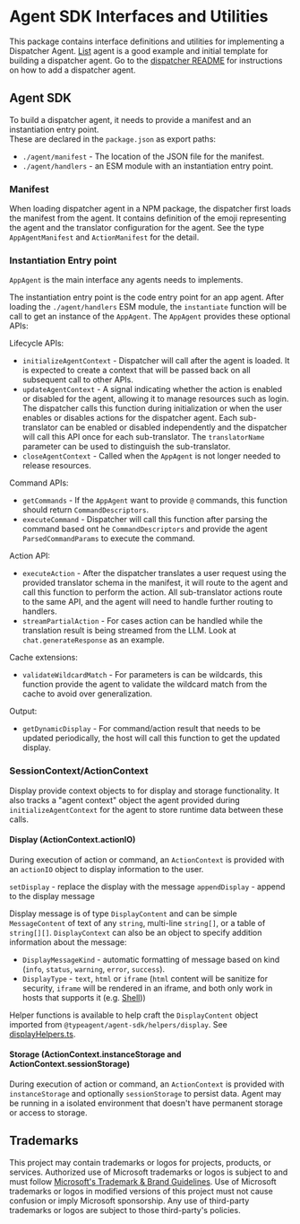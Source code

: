 # Agent SDK Interfaces and Utilities

This package contains interface definitions and utilities for implementing a Dispatcher Agent.
[List](../agents/list/) agent is a good example and initial template for building a dispatcher agent.
Go to the [dispatcher README](../dispatcher/README.md) for instructions on how to add a dispatcher agent.

## Agent SDK

To build a dispatcher agent, it needs to provide a manifest and an instantiation entry point.  
These are declared in the `package.json` as export paths:

- `./agent/manifest` - The location of the JSON file for the manifest.
- `./agent/handlers` - an ESM module with an instantiation entry point.

### Manifest

When loading dispatcher agent in a NPM package, the dispatcher first loads the manifest from the agent. It contains definition of the emoji representing the agent and the translator configuration for the agent. See the type `AppAgentManifest` and `ActionManifest` for the detail.

### Instantiation Entry point

`AppAgent` is the main interface any agents needs to implements.

The instantiation entry point is the code entry point for an app agent. After loading the `./agent/handlers` ESM module, the `instantiate` function will be call to get an instance of the `AppAgent`. The `AppAgent` provides these optional APIs:

Lifecycle APIs:

- `initializeAgentContext` - Dispatcher will call after the agent is loaded. It is expected to create a context that will be passed back on all subsequent call to other APIs.
- `updateAgentContext` - A signal indicating whether the action is enabled or disabled for the agent, allowing it to manage resources such as login. The dispatcher calls this function during initialization or when the user enables or disables actions for the dispatcher agent. Each sub-translator can be enabled or disabled independently and the dispatcher will call this API once for each sub-translator. The `translatorName` parameter can be used to distinguish the sub-translator.
- `closeAgentContext` - Called when the `AppAgent` is not longer needed to release resources.

Command APIs:

- `getCommands` - If the `AppAgent` want to provide `@` commands, this function should return `CommandDescriptors`.
- `executeCommand` - Dispatcher will call this function after parsing the command based ont he `CommandDescriptors` and provide the agent `ParsedCommandParams` to execute the command.

Action API:

- `executeAction` - After the dispatcher translates a user request using the provided translator schema in the manifest, it will route to the agent and call this function to perform the action. All sub-translator actions route to the same API, and the agent will need to handle further routing to handlers.
- `streamPartialAction` - For cases action can be handled while the translation result is being streamed from the LLM. Look at `chat.generateResponse` as an example.

Cache extensions:

- `validateWildcardMatch` - For parameters is can be wildcards, this function provide the agent to validate the wildcard match from the cache to avoid over generalization.

Output:

- `getDynamicDisplay` - For command/action result that needs to be updated periodically, the host will call this function to get the updated display.

### SessionContext/ActionContext

Display provide context objects to for display and storage functionality. It also tracks a "agent context" object the agent provided during `initializeAgentContext` for the agent to store runtime data between these calls.

#### Display (ActionContext.actionIO)

During execution of action or command, an `ActionContext` is provided with an `actionIO` object to display information to the user.

`setDisplay` - replace the display with the message
`appendDisplay` - append to the display message

Display message is of type `DisplayContent` and can be simple `MessageContent` of text of any `string`, multi-line `string[]`, or a table of `string[][]`. `DisplayContext` can also be an object to specify addition information about the message:

- `DisplayMessageKind` - automatic formatting of message based on kind (`info`, `status`, `warning`, `error`, `success`).
- `DisplayType` - `text`, `html` or `iframe` (`html` content will be sanitize for security, `iframe` will be rendered in an iframe, and both only work in hosts that supports it (e.g. [Shell](../shell/)))

Helper functions is available to help craft the `DisplayContent` object imported from `@typeagent/agent-sdk/helpers/display`. See [displayHelpers.ts](./src/helpers/displayHelpers.ts).

#### Storage (ActionContext.instanceStorage and ActionContext.sessionStorage)

During execution of action or command, an `ActionContext` is provided with `instanceStorage` and optionally `sessionStorage` to persist data. Agent may be running in a isolated environment that doesn't have permanent storage or access to storage.

## Trademarks

This project may contain trademarks or logos for projects, products, or services. Authorized use of Microsoft
trademarks or logos is subject to and must follow
[Microsoft's Trademark & Brand Guidelines](https://www.microsoft.com/en-us/legal/intellectualproperty/trademarks/usage/general).
Use of Microsoft trademarks or logos in modified versions of this project must not cause confusion or imply Microsoft sponsorship.
Any use of third-party trademarks or logos are subject to those third-party's policies.
